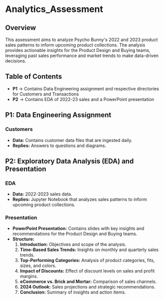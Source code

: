 # Analytics_Assessment
## Overview
This assessment aims to analyze Psycho Bunny's 2022 and 2023 product sales patterns to inform upcoming product collections. The analysis provides actionable insights for the Product Design and Buying teams, leveraging past sales performance and market trends to make data-driven decisions.

## Table of Contents
- **P1** -> Contains Data Engineering assignment and respective directories for Customers and Transactions
- **P2** -> Contains EDA of 2022-23 sales and a PowerPoint presentation

## P1: Data Engineering Assignment
### Customers
- **Data:** Contains customer data files that are ingested daily.
- **Replies:** Answers to questions and diagrams.

## P2: Exploratory Data Analysis (EDA) and Presentation
### EDA
- **Data:** 2022-2023 sales data.
- **Replies:** Jupyter Notebook that analyzes sales patterns to inform upcoming product collections.

### Presentation
- **PowerPoint Presentation:** Contains slides with key insights and recommendations for the Product Design and Buying teams.
- **Structure:**
    1. **Introduction:** Objectives and scope of the analysis.
    2. **Time-Based Sales Trends:** Insights on monthly and quarterly sales trends.
    3. **Top-Performing Categories:** Analysis of product categories, fits, sizes, and colors.
    4. **Impact of Discounts:** Effect of discount levels on sales and profit margins.
    5. **eCommerce vs. Brick and Mortar:** Comparison of sales channels.
    6. **2024 Outlook:** Sales projections and strategic recommendations.
    7. **Conclusion:** Summary of insights and action items.
